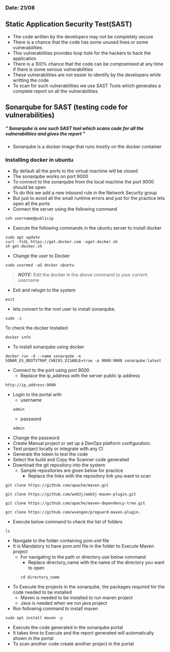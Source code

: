 ### Date: 21/08
## Static Application Security Test(SAST)
* The code written by the developers may not be completely secure
* There is a chance that the code has some unused lines or some vulnerabilities
* This vulnerabilities provides loop hole for the hackers to hack the application
* There is a 100% chance that the code can be compramised at any time if there is some serious vulnerabilities
* These vulnerabilities are not easier to identify by the developers while writting the code
* To scan for such vulnerabilities we use SAST Tools which generates a complete report on all the vulnerabilities
## Sonarqube for SAST (testing code for vulnerabilities)
##### " Sonarqube is one such SAST tool which scans code for all the vulnerabilities and gives the report "
* Sonarqube is a docker image that runs mostly on the docker container
###  Installing docker in ubuntu
  * By default all the ports to the virtual machine will be closed
  * The sonarqube works on port 9000
  * To connect to the sonarqube from the local machine the port 9000 should be open
  * To do this we add a new inbound rule in the Network Security group
  * But just to avoid all the small runtime errors and just for the practice lets open all the ports
  * Connect the server using the following command
```
ssh username@publicip
```
* Execute the following commands in the ubuntu server to install docker
``` 
sudo apt update
curl -fsSL https://get.docker.com -oget-docker.sh
sh get-docker.sh
```
* Change the  user to Docker
```
sudo usermod -aG docker ubuntu
```
> **_NOTE:_** Edit the docker in the above command to your current username
* Exit and relogin to the system
```
exit
```
* lets convert to the root user to install sonarqube.
```
sudo -i
```
To check the docker Installed
```
docker info
```
* To install sonarqube using docker
``` 
docker run -d --name sonarqube -e SONAR_ES_BOOTSTRAP_CHECKS_DISABLE=true -p 9000:9000 sonarqube:latest
```
* Connect to the port using port 9000
  * Replace the ip_address with the server public ip address
```
http://ip_address:9000
```
* Login to the portal with 
    * username 
    ```
    admin
    ```
    * password
    ```
    admin
    ```
* Change the password
* Create Manual project or set up a DevOps platform configuration.
* Test project locally or integrate with any CI 
* Generate the token to test the code
* Select the build and Copy the Scanner code generated
* Download the git repository into the system
  * Sample repositories are given below for practice
    * Replace the links with the repository link you want to scan
```
git clone https://github.com/apache/maven.git
```
```
git clone https://github.com/web3j/web3j-maven-plugin.git
```
```
git clone https://github.com/apache/maven-dependency-tree.git
```
```
git clone https://github.com/wvengen/proguard-maven-plugin.
```
* Execute below command to check the list of folders
```
ls
```
* Navigate to the folder containing pom.xml file
* It is Mandatory to have pom.xml file in the folder to Execute Maven project
  * For navigating to the path or directory use below command
    * Replace directory_name with the name of the directory you want to open
    ```
    cd directory_name
    ```
* To Execute the projects in the sonarqube, the packages required for the code needed to be installed
  * Maven is needed to be installed to run maven project
  * Java is needed when we run java project
* Run following command to install maven
```
sudo apt install maven -y
```
* Execute the code generated in the sonarqube portal
* It takes time to Execute and the report generated will automatically shown in the portal
* To scan another code create another project in the portal